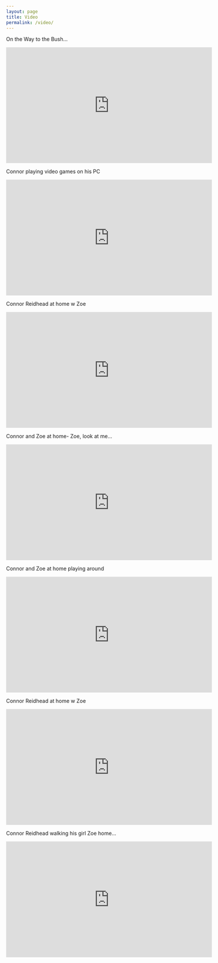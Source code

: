 ```yaml
---
layout: page
title: Video
permalink: /video/
---
```



On the Way to the Bush...

<iframe width="560" height="315" src="https://www.youtube.com/embed/paKRudVmMMY" frameborder="0" allow="accelerometer; autoplay; encrypted-media; gyroscope; picture-in-picture" allowfullscreen></iframe>


Connor playing video games on his PC

<iframe width="560" height="315" src="https://www.youtube.com/embed/ZBXbHg3hIis" frameborder="0" allow="accelerometer; autoplay; encrypted-media; gyroscope; picture-in-picture" allowfullscreen></iframe>


Connor Reidhead at home w Zoe

<iframe width="560" height="315" src="https://www.youtube.com/embed/Y6ilRcdfqnc" frameborder="0" allow="accelerometer; autoplay; encrypted-media; gyroscope; picture-in-picture" allowfullscreen></iframe>


Connor and Zoe at home- Zoe, look at me...

<iframe width="560" height="315" src="https://www.youtube.com/embed/qvxHv6JzKmc" frameborder="0" allow="accelerometer; autoplay; encrypted-media; gyroscope; picture-in-picture" allowfullscreen></iframe>


Connor and Zoe at home playing around

<iframe width="560" height="315" src="https://www.youtube.com/embed/7_ztLpiiUnU" frameborder="0" allow="accelerometer; autoplay; encrypted-media; gyroscope; picture-in-picture" allowfullscreen></iframe>


Connor Reidhead at home w Zoe

<iframe width="560" height="315" src="https://www.youtube.com/embed/Z2u4cccV53k" frameborder="0" allow="accelerometer; autoplay; encrypted-media; gyroscope; picture-in-picture" allowfullscreen></iframe>


Connor Reidhead walking his girl Zoe home...

<iframe width="560" height="315" src="https://www.youtube.com/embed/AeqnXXVcJL8" frameborder="0" allow="accelerometer; autoplay; encrypted-media; gyroscope; picture-in-picture" allowfullscreen></iframe>
